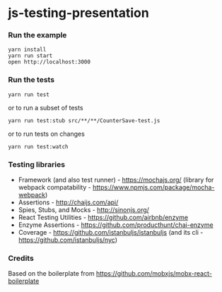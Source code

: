 js-testing-presentation
=====================

### Run the example

```
yarn install
yarn run start
open http://localhost:3000
```

### Run the tests
```
yarn run test
```

or to run a subset of tests

```
yarn run test:stub src/**/**/CounterSave-test.js
```

or to run tests on changes
```
yarn run test:watch
```

### Testing libraries

* Framework (and also test runner) - https://mochajs.org/ (library for webpack compatability - https://www.npmjs.com/package/mocha-webpack)
* Assertions - http://chaijs.com/api/
* Spies, Stubs, and Mocks - http://sinonjs.org/
* React Testing Utilities - https://github.com/airbnb/enzyme
* Enzyme Assertions - https://github.com/producthunt/chai-enzyme
* Coverage - https://github.com/istanbuljs/istanbuljs (and its cli - https://github.com/istanbuljs/nyc)

### Credits

Based on the boilerplate from https://github.com/mobxjs/mobx-react-boilerplate
